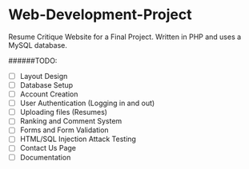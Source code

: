 Web-Development-Project
=======================
Resume Critique Website for a Final Project. Written in PHP and uses a MySQL database.

######TODO:

- [ ] Layout Design
- [ ] Database Setup
- [ ] Account Creation
- [ ] User Authentication (Logging in and out)
- [ ] Uploading files (Resumes)
- [ ] Ranking and Comment System
- [ ] Forms and Form Validation
- [ ] HTML/SQL Injection Attack Testing
- [ ] Contact Us Page
- [ ] Documentation
